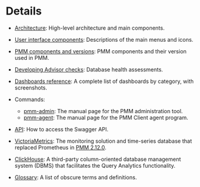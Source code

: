 # Details

- [Architecture](architecture.md): High-level architecture and main components.

- [User interface components](interface.md): Descriptions of the main menus and icons.

- [PMM components and versions](pmm_components_and_versions.md): PMM components and their version used in PMM.

- [Developing Advisor checks](develop-checks/index.md): Database health assessments.

- [Dashboards reference](dashboards/index.md): A complete list of dashboards by category, with screenshots.

- Commands:

  - [pmm-admin](commands/pmm-admin.md): The manual page for the PMM administration tool.
  - [pmm-agent](commands/pmm-agent.md): The manual page for the PMM Client agent program.

- [API](api.md): How to access the Swagger API.

- [VictoriaMetrics](victoria-metrics.md): The monitoring solution and time-series database that replaced Prometheus in [PMM 2.12.0](../release-notes/2.12.0.md).

- [ClickHouse](clickhouse.md):  A third-party column-oriented database management system (DBMS) that facilitates the Query Analytics functionality.

- [Glossary](glossary.md): A list of obscure terms and definitions.
